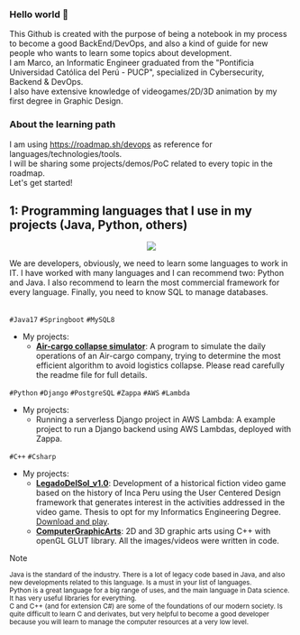 ### Hello world 👋
This Github is created with the purpose of being a notebook in my process to become a good BackEnd/DevOps, and also a kind of guide for new people who wants to learn some topics about development.  
I am Marco, an Informatic Engineer graduated from the "Pontificia Universidad Católica del Perú - PUCP", specialized in Cybersecurity, Backend & DevOps.  
I also have extensive knowledge of videogames/2D/3D animation by my first degree in Graphic Design. 

### About the learning path
I am using https://roadmap.sh/devops as reference for languages/technologies/tools.  
I will be sharing some projects/demos/PoC related to every topic in the roadmap.  
Let's get started!

## 1: Programming languages ​​that I use in my projects (Java, Python, others)
<p align="center" size="small">
  <a href="https://skillicons.dev">
    <img src="https://skillicons.dev/icons?i=python,django,java,spring,mysql,postgres" />
  </a>
</p>
We are developers, obviously, we need to learn some languages to work in IT. I have worked with many languages and I can recommend two: Python and Java. I also recommend to learn the most commercial framework for every language. Finally, you need to know SQL to manage databases.      
<br/><br/>  

`#Java17` `#Springboot` `#MySQL8`  
- My projects:
	- **[Air-cargo collapse simulator](https://github.com/MrBossio/parcel-shipments-by-air-cargo-API)**: A program to simulate the daily operations of an Air-cargo company, trying to determine the most efficient algorithm to avoid logistics collapse. Please read carefully the readme file for full details.  

`#Python` `#Django` `#PostgreSQL` `#Zappa` `#AWS` `#Lambda` 
- My projects:
	- Running a serverless Django project in AWS Lambda: A example project to run a Django backend using AWS Lambdas, deployed with Zappa.

`#C++` `#Csharp` 
- My projects:
	- **[LegadoDelSol_v1.0](https://github.com/MrBossio/LegadoDelSol_v1.0)**: Development of a historical fiction video game based on the history of Inca Peru using the User Centered Design framework that generates interest in the activities addressed in the video game. Thesis to opt for my Informatics Engineering Degree. [Download and play](https://drive.google.com/open?id=1-Fqzb5YTq8j-yqrTKmPvPIrYu_TdAMMk&usp=drive_fs).
	- **[ComputerGraphicArts](https://github.com/MrBossio/ComputerGraphicArts)**: 2D and 3D graphic arts using C++ with openGL GLUT library. All the images/videos were written in code.

> [!NOTE]
> <sub>Java is the standard of the industry. There is a lot of legacy code based in Java, and also new developments related to this language. Is a must in your list of languages.  
> Python is a great language for a big range of uses, and the main language in Data science. It has very useful libraries for everything.  
> C and C++ (and for extension C#) are some of the foundations of our modern society. Is quite difficult to learn C and derivates, but very helpful to become a good developer because you will learn to manage the computer resources at a very low level.</sub>  


